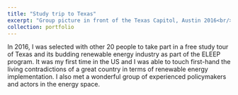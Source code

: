 ```yaml
---
title: "Study trip to Texas"
excerpt: "Group picture in front of the Texas Capitol, Austin 2016<br/><img src='/images/austin2016.jpg'>"
collection: portfolio
---
```


In 2016, I was selected with other 20 people to take part in a free study tour of Texas and its budding renewable energy industry as part of the ELEEP program. It was my first time in the US and I was able to touch first-hand the living contradictions of a great country in terms of renewable energy implementation. I also met a wonderful group of experienced policymakers and actors in the energy space.